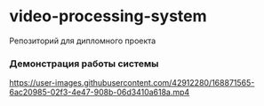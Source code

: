 # video-processing-system

Репозиторий для дипломного проекта

### Демонстрация работы системы

https://user-images.githubusercontent.com/42912280/168871565-6ac20985-02f3-4e47-908b-06d3410a618a.mp4

